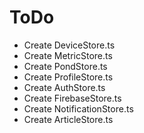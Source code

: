# ToDo

- Create DeviceStore.ts
- Create MetricStore.ts
- Create PondStore.ts
- Create ProfileStore.ts
- Create AuthStore.ts
- Create FirebaseStore.ts
- Create NotificationStore.ts
- Create ArticleStore.ts

